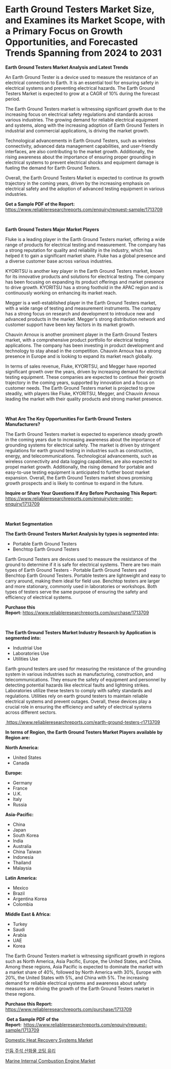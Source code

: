 <p><h1>Earth Ground Testers Market Size, and Examines its Market Scope, with a Primary Focus on Growth Opportunities, and Forecasted Trends Spanning from 2024 to 2031</h1></p><p><strong>Earth Ground Testers Market Analysis and Latest Trends</strong></p>
<p><p>An Earth Ground Tester is a device used to measure the resistance of an electrical connection to Earth. It is an essential tool for ensuring safety in electrical systems and preventing electrical hazards. The Earth Ground Testers Market is expected to grow at a CAGR of 10% during the forecast period.</p><p>The Earth Ground Testers market is witnessing significant growth due to the increasing focus on electrical safety regulations and standards across various industries. The growing demand for reliable electrical equipment and systems, along with the increasing adoption of Earth Ground Testers in industrial and commercial applications, is driving the market growth.</p><p>Technological advancements in Earth Ground Testers, such as wireless connectivity, advanced data management capabilities, and user-friendly interfaces, are also contributing to the market growth. Additionally, the rising awareness about the importance of ensuring proper grounding in electrical systems to prevent electrical shocks and equipment damage is fueling the demand for Earth Ground Testers.</p><p>Overall, the Earth Ground Testers Market is expected to continue its growth trajectory in the coming years, driven by the increasing emphasis on electrical safety and the adoption of advanced testing equipment in various industries.</p></p>
<p><strong>Get a Sample PDF of the Report:&nbsp;</strong> <a href="https://www.reliableresearchreports.com/enquiry/request-sample/1713709">https://www.reliableresearchreports.com/enquiry/request-sample/1713709</a></p>
<p>&nbsp;</p>
<p><strong>Earth Ground Testers Major Market Players</strong></p>
<p><p>Fluke is a leading player in the Earth Ground Testers market, offering a wide range of products for electrical testing and measurement. The company has a strong reputation for quality and reliability in the industry, which has helped it to gain a significant market share. Fluke has a global presence and a diverse customer base across various industries.</p><p>KYORITSU is another key player in the Earth Ground Testers market, known for its innovative products and solutions for electrical testing. The company has been focusing on expanding its product offerings and market presence to drive growth. KYORITSU has a strong foothold in the APAC region and is continuously working on enhancing its market reach.</p><p>Megger is a well-established player in the Earth Ground Testers market, with a wide range of testing and measurement instruments. The company has a strong focus on research and development to introduce new and advanced products in the market. Megger's strong distribution network and customer support have been key factors in its market growth.</p><p>Chauvin Arnoux is another prominent player in the Earth Ground Testers market, with a comprehensive product portfolio for electrical testing applications. The company has been investing in product development and technology to stay ahead in the competition. Chauvin Arnoux has a strong presence in Europe and is looking to expand its market reach globally.</p><p>In terms of sales revenue, Fluke, KYORITSU, and Megger have reported significant growth over the years, driven by increasing demand for electrical testing equipment. These companies are expected to continue their growth trajectory in the coming years, supported by innovation and a focus on customer needs. The Earth Ground Testers market is projected to grow steadily, with players like Fluke, KYORITSU, Megger, and Chauvin Arnoux leading the market with their quality products and strong market presence.</p></p>
<p>&nbsp;</p>
<p><strong>What Are The Key Opportunities For Earth Ground Testers Manufacturers?</strong></p>
<p><p>The Earth Ground Testers market is expected to experience steady growth in the coming years due to increasing awareness about the importance of grounding systems for electrical safety. The market is driven by stringent regulations for earth ground testing in industries such as construction, energy, and telecommunications. Technological advancements, such as wireless connectivity and data logging capabilities, are also expected to propel market growth. Additionally, the rising demand for portable and easy-to-use testing equipment is anticipated to further boost market expansion. Overall, the Earth Ground Testers market shows promising growth prospects and is likely to continue to expand in the future.</p></p>
<p><strong>Inquire or Share Your Questions If Any Before Purchasing This Report:</strong> <a href="https://www.reliableresearchreports.com/enquiry/pre-order-enquiry/1713709">https://www.reliableresearchreports.com/enquiry/pre-order-enquiry/1713709</a></p>
<p>&nbsp;</p>
<p><strong>Market Segmentation</strong></p>
<p><strong>The Earth Ground Testers Market Analysis by types is segmented into:</strong></p>
<p><ul><li>Portable Earth Ground Testers</li><li>Benchtop Earth Ground Testers</li></ul></p>
<p><p>Earth Ground Testers are devices used to measure the resistance of the ground to determine if it is safe for electrical systems. There are two main types of Earth Ground Testers - Portable Earth Ground Testers and Benchtop Earth Ground Testers. Portable testers are lightweight and easy to carry around, making them ideal for field use. Benchtop testers are larger and more stationary, commonly used in laboratories or workshops. Both types of testers serve the same purpose of ensuring the safety and efficiency of electrical systems.</p></p>
<p><strong>Purchase this Report:&nbsp;</strong><a href="https://www.reliableresearchreports.com/purchase/1713709">https://www.reliableresearchreports.com/purchase/1713709</a></p>
<p>&nbsp;</p>
<p><strong>The Earth Ground Testers Market Industry Research by Application is segmented into:</strong></p>
<p><ul><li>Industrial Use</li><li>Laboratories Use</li><li>Utilities Use</li></ul></p>
<p><p>Earth ground testers are used for measuring the resistance of the grounding system in various industries such as manufacturing, construction, and telecommunications. They ensure the safety of equipment and personnel by detecting potential hazards like electrical faults and lightning strikes. Laboratories utilize these testers to comply with safety standards and regulations. Utilities rely on earth ground testers to maintain reliable electrical systems and prevent outages. Overall, these devices play a crucial role in ensuring the efficiency and safety of electrical systems across different sectors.</p></p>
<p><a href="https://www.reliableresearchreports.com/earth-ground-testers-r1713709">&nbsp;https://www.reliableresearchreports.com/earth-ground-testers-r1713709</a></p>
<p><strong>In terms of Region, the Earth Ground Testers Market Players available by Region are:</strong></p>
<p>
    <p> <strong> North America: </strong>
        <ul>
            <li>United States</li>
            <li>Canada</li>
        </ul>
        </p> 
    <p> <strong> Europe: </strong>
        <ul>
            <li>Germany</li>
            <li>France</li>
            <li>U.K.</li>
            <li>Italy</li>
            <li>Russia</li>
        </ul>
        </p> 
    <p> <strong> Asia-Pacific: </strong>
        <ul>
            <li>China</li>
            <li>Japan</li>
            <li>South Korea</li>
            <li>India</li>
            <li>Australia</li>
            <li>China Taiwan</li>
            <li>Indonesia</li>
            <li>Thailand</li>
            <li>Malaysia</li>
        </ul>
        </p> 
    <p> <strong> Latin America: </strong>
        <ul>
            <li>Mexico</li>
            <li>Brazil</li>
            <li>Argentina Korea</li>
            <li>Colombia</li>
        </ul>
        </p> 
    <p> <strong> Middle East & Africa: </strong>
        <ul>
            <li>Turkey</li>
            <li>Saudi</li>
            <li>Arabia</li>
            <li>UAE</li>
            <li>Korea</li>
        </ul>
    </p>
    </p>
<p><p>The Earth Ground Testers market is witnessing significant growth in regions such as North America, Asia Pacific, Europe, the United States, and China. Among these regions, Asia Pacific is expected to dominate the market with a market share of 40%, followed by North America with 30%, Europe with 20%, the United States with 5%, and China with 5%. The increasing demand for reliable electrical systems and awareness about safety measures are driving the growth of the Earth Ground Testers market in these regions.</p></p>
<p><strong>Purchase this Report: </strong><a href="https://www.reliableresearchreports.com/purchase/1713709">https://www.reliableresearchreports.com/purchase/1713709</a></p>
<p>&nbsp;<strong>Get a Sample PDF of the Report:&nbsp;&nbsp;</strong><a href="https://www.reliableresearchreports.com/enquiry/request-sample/1713709">https://www.reliableresearchreports.com/enquiry/request-sample/1713709</a></p>
<p><strong></strong></p>
<p><p><a href="https://github.com/RichRobinson5/Market-Research-Report-List-4/blob/main/domestic-heat-recovery-systems-market.md">Domestic Heat Recovery Systems Market</a></p><p><a href="https://github.com/sougarounis/Market-Research-Report-List-3/blob/main/847832727791.md">인듐 주석 산화물 코팅 유리</a></p><p><a href="https://spotless-saver-8fd.notion.site/Analyzing-Marine-Internal-Combustion-Engine-Market-Global-Industry-Perspective-and-Forecast-2024-t-2505cd95902a42be930ecfa85eefc468">Marine Internal Combustion Engine Market</a></p></p>